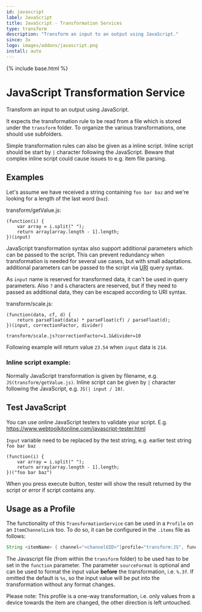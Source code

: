 ```yaml
---
id: javascript
label: JavaScript
title: JavaScript - Transformation Services
type: transform
description: "Transform an input to an output using JavaScript."
since: 3x
logo: images/addons/javascript.png
install: auto
---
```


<!-- Attention authors: Do not edit directly. Please add your changes to the appropriate source repository -->

{% include base.html %}

# JavaScript Transformation Service

Transform an input to an output using JavaScript. 

It expects the transformation rule to be read from a file which is stored under the `transform` folder. 
To organize the various transformations, one should use subfolders.

Simple transformation rules can also be given as a inline script.
Inline script should be start by `|` character following the JavaScript.
Beware that complex inline script could cause issues to e.g. item file parsing.

## Examples

Let's assume we have received a string containing `foo bar baz` and we're looking for a length of the last word (`baz`).

transform/getValue.js:

```
(function(i) {
    var array = i.split(" ");
    return array[array.length - 1].length;
})(input)
```

JavaScript transformation syntax also support additional parameters which can be passed to the script. 
This can prevent redundancy when transformation is needed for several use cases, but with small adaptations.
additional parameters can be passed to the script via [URI](https://en.wikipedia.org/wiki/Uniform_Resource_Identifier) query syntax.

As `input` name is reserved for transformed data, it can't be used in query parameters. 
Also `?` and `&` characters are reserved, but if they need to passed as additional data, they can be escaped according to URI syntax.


transform/scale.js:
```
(function(data, cf, d) {
    return parseFloat(data) * parseFloat(cf) / parseFloat(d);
})(input, correctionFactor, divider)
```

`transform/scale.js?correctionFactor=1.1&divider=10`

Following example will return value `23.54` when `input` data is `214`.

### Inline script example:

Normally JavaScript transformation is given by filename, e.g. `JS(transform/getValue.js)`.
Inline script can be given by `|` character following the JavaScript, e.g. `JS(| input / 10)`.
   
## Test JavaScript

You can use online JavaScript testers to validate your script.
E.g. https://www.webtoolkitonline.com/javascript-tester.html

`Input` variable need to be replaced by the test string, e.g. earlier test string `foo bar baz`

```
(function(i) {
    var array = i.split(" ");
    return array[array.length - 1].length;
})("foo bar baz")
```

When you press execute button, tester will show the result returned by the script or error if script contains any.

## Usage as a Profile

The functionality of this `TransformationService` can be used in a `Profile` on an `ItemChannelLink` too.
To do so, it can be configured in the `.items` file as follows:

```java
String <itemName> { channel="<channelUID>"[profile="transform:JS", function="<filename>", sourceFormat="<valueFormat>"]}
```

The Javascript file (from within the `transform` folder) to be used has to be set in the `function` parameter.
The parameter `sourceFormat` is optional and can be used to format the input value **before** the transformation, i.e. `%.3f`.
If omitted the default is `%s`, so the input value will be put into the transformation without any format changes.

Please note: This profile is a one-way transformation, i.e. only values from a device towards the item are changed, the other direction is left untouched.
